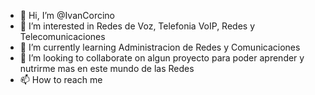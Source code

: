 - 👋 Hi, I’m @IvanCorcino
- 👀 I’m interested in  Redes de Voz, Telefonia VoIP, Redes y Telecomunicaciones
- 🌱 I’m currently learning  Administracion de Redes y Comunicaciones
- 💞️ I’m looking to collaborate on  algun proyecto para poder aprender y nutrirme mas en este mundo de las Redes
- 📫 How to reach me 

<!---
IvanCorcino/IvanCorcino is a ✨ special ✨ repository because its `README.md` (this file) appears on your GitHub profile.
You can click the Preview link to take a look at your changes.
--->
